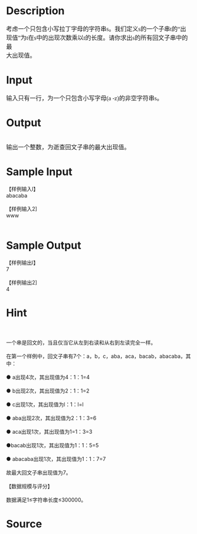 
# Description

<div class="content"><p><font face="Times New Roman" size="3">考虑一个只包含小写拉丁字母的字符串s。我们定义s的一个子串t的“出 <br/>
现值”为t在s中的出现次数乘以t的长度。请你求出s的所有回文子串中的最 <br/>
大出现值。 <br/>
</font></p></div>

# Input

<div class="content"><p><font face="Times New Roman" size="3">输入只有一行，为一个只包含小写字母(a -z)的非空字符串s。 <br/>
</font></p></div>

# Output

<div class="content"><p><br/>
<font face="Times New Roman" size="3">输出一个整数，为逝查回文子串的最大出现值。 <br/>
</font></p></div>

# Sample Input

<div class="content"><span class="sampledata">【样例输入l】 <br/>
abacaba <br/>
<br/>
【样例输入2] <br/>
www <br/>
<br/>
</span></div>

# Sample Output

<div class="content"><span class="sampledata">【样例输出l】 <br/>
7 <br/>
<br/>
【样例输出2] <br/>
4 <br/>
</span></div>

# Hint

<div class="content"><p></p><p><br/><br/>
一个串是回文的，当且仅当它从左到右读和从右到左读完全一样。 <br/><br/>
在第一个样例中，回文子串有7个：a，b，c，aba，aca，bacab，abacaba，其中： <br/><br/>
● a出现4次，其出现值为4：1：1=4 <br/><br/>
● b出现2次，其出现值为2：1：1=2 <br/><br/>
● c出现1次，其出现值为l：1：l=l <br/><br/>
● aba出现2次，其出现值为2：1：3=6 <br/><br/>
● aca出现1次，其出现值为1=1：3=3 <br/><br/>
●bacab出现1次，其出现值为1：1：5=5 <br/><br/>
● abacaba出现1次，其出现值为1：1：7=7 <br/><br/>
故最大回文子串出现值为7。 <br/><br/>
【数据规模与评分】 <br/><br/>
数据满足1≤字符串长度≤300000。</p><p></p></div>

# Source

<div class="content"><p><a href="problemset.php?search="></a></p></div>

